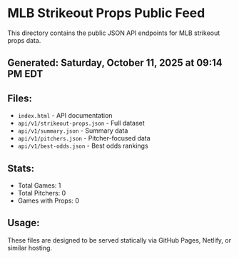 # MLB Strikeout Props Public Feed

This directory contains the public JSON API endpoints for MLB strikeout props data.

## Generated: Saturday, October 11, 2025 at 09:14 PM EDT

## Files:
- `index.html` - API documentation
- `api/v1/strikeout-props.json` - Full dataset
- `api/v1/summary.json` - Summary data
- `api/v1/pitchers.json` - Pitcher-focused data  
- `api/v1/best-odds.json` - Best odds rankings

## Stats:
- Total Games: 1
- Total Pitchers: 0
- Games with Props: 0

## Usage:
These files are designed to be served statically via GitHub Pages, Netlify, or similar hosting.
